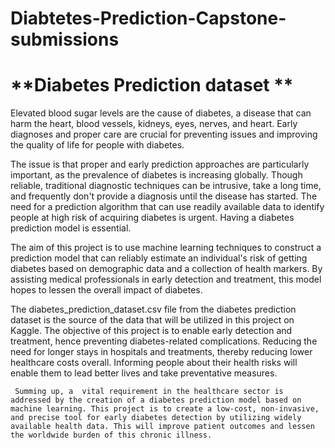 # Diabtetes-Prediction-Capstone-submissions
# **Diabetes Prediction dataset **

Elevated blood sugar levels are the cause of diabetes, a disease that can harm the heart, blood vessels, kidneys, eyes, nerves, and heart. Early diagnoses and proper care are crucial for preventing issues and improving the quality of life for people with diabetes.

 The issue is that proper and early prediction approaches are particularly important, as the prevalence of diabetes is increasing globally. Though reliable, traditional diagnostic techniques can be intrusive, take a long time, and frequently don't provide a diagnosis until the disease has started. The need for a prediction algorithm that can use readily available data to identify people at high risk of acquiring diabetes is urgent. Having a diabetes prediction model is essential. 

The aim of this project is to use machine learning techniques to construct a prediction model that can reliably estimate an individual's risk of getting diabetes based on demographic data and a collection of health markers. By assisting medical professionals in early detection and treatment, this model hopes to lessen the overall impact of diabetes.

The diabetes_prediction_dataset.csv file from the diabetes prediction dataset is the source of the data that will be utilized in this project on Kaggle. The objective of this project is to enable early detection and treatment, hence preventing diabetes-related complications. Reducing the need for longer stays in hospitals and treatments, thereby reducing lower healthcare costs overall. Informing people about their health risks will enable them to lead better lives and take preventative measures.

 	 Summing up, a  vital requirement in the healthcare sector is addressed by the creation of a diabetes prediction model based on machine learning. This project is to create a low-cost, non-invasive, and precise tool for early diabetes detection by utilizing widely available health data. This will improve patient outcomes and lessen the worldwide burden of this chronic illness.
